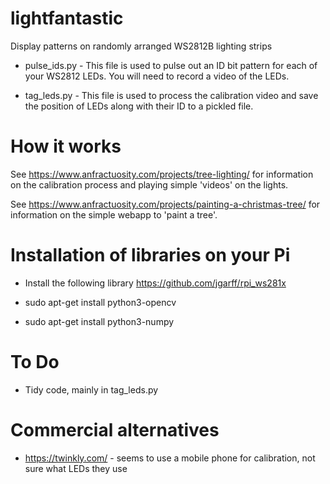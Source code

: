 # lightfantastic

Display patterns on randomly arranged WS2812B lighting strips

* pulse_ids.py - This file is used to pulse out an ID bit pattern for each of your WS2812 LEDs.  You will need
                 to record a video of the LEDs.

* tag_leds.py  - This file is used to process the calibration video and save the position of LEDs along with their ID to a pickled file.

# How it works

See https://www.anfractuosity.com/projects/tree-lighting/ for information on the calibration process and playing 
simple 'videos' on the lights.

See https://www.anfractuosity.com/projects/painting-a-christmas-tree/ for information on the simple webapp to 
'paint a tree'.

# Installation of libraries on your Pi

* Install the following library https://github.com/jgarff/rpi_ws281x

* sudo apt-get install python3-opencv

* sudo apt-get install python3-numpy

# To Do

* Tidy code, mainly in tag_leds.py

# Commercial alternatives

* https://twinkly.com/ - seems to use a mobile phone for calibration, not sure what LEDs they use

